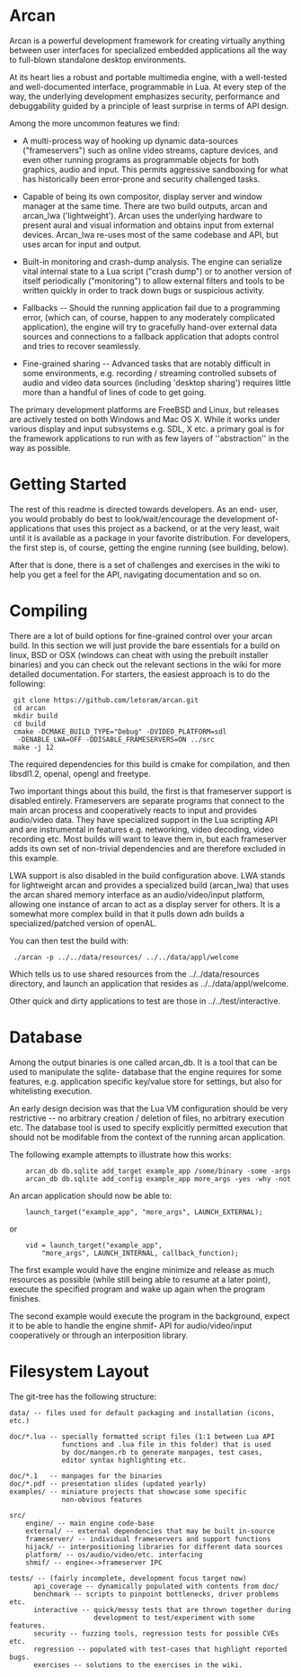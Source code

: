 Arcan
=====

Arcan is a powerful development framework for creating virtually anything between
user interfaces for specialized embedded applications all the way to
 full-blown standalone desktop environments.

At its heart lies a robust and portable multimedia engine, with a well-tested
and well-documented interface, programmable in Lua. At every step of the way,
the underlying development emphasizes security, performance and debuggability
guided by a principle of least surprise in terms of API design.

Among the more uncommon features we find:

 * A multi-process way of hooking up dynamic data-sources ("frameservers")
   such as online video streams, capture devices, and even other running
   programs as programmable objects for both graphics, audio and input.
   This permits aggressive sandboxing for what has historically been
   error-prone and security challenged tasks.

 * Capable of being its own compositor, display server and window manager at
   the same time. There are two build outputs, arcan and arcan\_lwa
   ('lightweight'). Arcan uses the underlying hardware to present aural and
   visual information and obtains input from external devices. Arcan\_lwa
   re-uses most of the same codebase and API, but uses arcan for input
   and output.

 * Built-in monitoring and crash-dump analysis. The engine can serialize vital
   internal state to a Lua script ("crash dump") or to another version of itself
   periodically ("monitoring") to allow external filters and tools to be written
   quickly in order to track down bugs or suspicious activity.

 * Fallbacks -- Should the running application fail due to a programming error,
   (which can, of course, happen to any moderately complicated application),
   the engine will try to gracefully hand-over external data sources and
   connections to a fallback application that adopts control and tries to
   recover seamlessly.

 * Fine-grained sharing -- Advanced tasks that are notably difficult in some
   environments, e.g. recording / streaming controlled subsets of audio and
   video data sources (including 'desktop sharing') requires little more than
   a handful of lines of code to get going.

The primary development platforms are FreeBSD and Linux, but releases are
actively tested on both Windows and Mac OS X. While it works under various
display and input subsystems e.g. SDL, X etc. a primary goal is for the
framework applications to run with as few layers of ''abstraction'' in the
way as possible.

Getting Started
=====
The rest of this readme is directed towards developers. As an end- user,
you would probably do best to look/wait/encourage the development of-
applications that uses this project as a backend, or at the very least,
wait until it is available as a package in your favorite distribution.
For developers, the first step is, of course, getting the engine
running (see building, below).

After that is done, there is a set of challenges and exercises in the wiki
to help you get a feel for the API, navigating documentation and so on.

Compiling
=====
There are a lot of build options for fine-grained control over your arcan
build. In this section we will just provide the bare essentials for a build
on linux, BSD or OSX (windows can cheat with using the prebuilt installer
binaries) and you can check out the relevant sections in the wiki for more
detailed documentation. For starters, the easiest approach is to do the
following:

     git clone https://github.com/letoram/arcan.git
     cd arcan
     mkdir build
     cd build
     cmake -DCMAKE_BUILD_TYPE="Debug" -DVIDEO_PLATFORM=sdl
      -DENABLE_LWA=OFF -DDISABLE_FRAMESERVERS=ON ../src
     make -j 12

The required dependencies for this build is cmake for compilation, and then
libsdl1.2, openal, opengl and freetype.

Two important things about this build, the first is that frameserver support is
disabled entirely. Frameservers are separate programs that connect to the main
arcan process and cooperatively reacts to input and provides audio/video data.
They have specialized support in the Lua scripting API and are instrumental in
features e.g. networking, video decoding, video recording etc. Most builds will
want to leave them in, but each frameserver adds its own set of non-trivial
dependencies and are therefore excluded in this example.

LWA support is also disabled in the build configuration above. LWA stands for
lightweight arcan and provides a specialized build (arcan\_lwa) that uses the
arcan shared memory interface as an audio/video/input platform, allowing one
instance of arcan to act as a display server for others. It is a somewhat more
complex build in that it pulls down adn builds a specialized/patched version
of openAL.

You can then test the build with:

     ./arcan -p ../../data/resources/ ../../data/appl/welcome

Which tells us to use shared resources from the ../../data/resources directory,
and launch an application that resides as ../../data/appl/welcome.

Other quick and dirty applications to test are those in ../../test/interactive.

Database
=====

Among the output binaries is one called arcan\_db. It is a tool that
can be used to manipulate the sqlite- database that the engine requires
for some features, e.g. application specific key/value store for settings,
but also for whitelisting execution.

An early design decision was that the Lua VM configuration should be very
restrictive -- no arbitrary creation / deletion of files, no arbitrary execution
etc. The database tool is used to specify explicitly permitted execution that
should not be modifable from the context of the running arcan application.

The following example attempts to illustrate how this works:

        arcan_db db.sqlite add_target example_app /some/binary -some -args
        arcan_db db.sqlite add_config example_app more_args -yes -why -not

An arcan application should now be able to:

        launch_target("example_app", "more_args", LAUNCH_EXTERNAL);

or

        vid = launch_target("example_app",
            "more_args", LAUNCH_INTERNAL, callback_function);

The first example would have the engine minimize and release as much
resources as possible (while still being able to resume at a later point),
execute the specified program and wake up again when the program finishes.

The second example would execute the program in the background, expect it to
be able to handle the engine shmif- API for audio/video/input cooperatively
or through an interposition library.

Filesystem Layout
=====
The git-tree has the following structure:

    data/ -- files used for default packaging and installation (icons, etc.)

    doc/*.lua -- specially formatted script files (1:1 between Lua API
                 functions and .lua file in this folder) that is used
                 by doc/mangen.rb to generate manpages, test cases,
                 editor syntax highlighting etc.

    doc/*.1   -- manpages for the binaries
    doc/*.pdf -- presentation slides (updated yearly)
    examples/ -- miniature projects that showcase some specific
                 non-obvious features

    src/
        engine/ -- main engine code-base
        external/ -- external dependencies that may be built in-source
        frameserver/ -- individual frameservers and support functions
        hijack/ -- interpositioning libraries for different data sources
        platform/ -- os/audio/video/etc. interfacing
        shmif/ -- engine<->frameserver IPC

    tests/ -- (fairly incomplete, development focus target now)
          api_coverage -- dynamically populated with contents from doc/
          benchmark -- scripts to pinpoint bottlenecks, driver problems etc.
          interactive -- quick/messy tests that are thrown together during
                         development to test/experiment with some features.
          security -- fuzzing tools, regression tests for possible CVEs etc.
          regression -- populated with test-cases that highlight reported bugs.
          exercises -- solutions to the exercises in the wiki.

